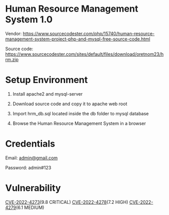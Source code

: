 # Human Resource Management System 1.0

Vendor: https://www.sourcecodester.com/php/15740/human-resource-management-system-project-php-and-mysql-free-source-code.html

Source code: https://www.sourcecodester.com/sites/default/files/download/oretnom23/hrm.zip

# Setup Environment

1. Install apache2 and mysql-server

2. Download source code and copy it to apache web root

3. Import hrm_db.sql located inside the db folder to mysql database

4. Browse the Human Resource Management System in a browser

# Credentials

Email: admin@gmail.com

Password: admin#123

# Vulnerability

[CVE-2022-4273](bypass-fileupload-rce)(9.8 CRITICAL)
[CVE-2022-4278](employeeadd-sqli)(7.2 HIGH)
[CVE-2022-4279](employee-view-xss)(6.1 MEDIUM)